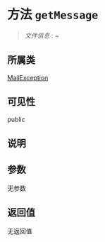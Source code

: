 # 方法 `getMessage`

> *文件信息* : ~

## 所属类 

[MailException](../MailException.md)

## 可见性

 public 

## 说明



## 参数


无参数


## 返回值

无返回值
